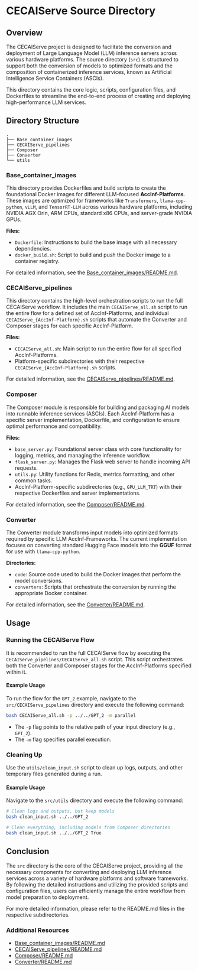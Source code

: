 # CECAIServe Source Directory

## Overview

The CECAIServe project is designed to facilitate the conversion and deployment of Large Language Model (LLM) inference servers across various hardware platforms. The source directory (`src`) is structured to support both the conversion of models to optimized formats and the composition of containerized inference services, known as Artificial Intelligence Service Containers (ASCIs).

This directory contains the core logic, scripts, configuration files, and Dockerfiles to streamline the end-to-end process of creating and deploying high-performance LLM services.

## Directory Structure

```
.
├── Base_container_images
├── CECAIServe_pipelines
├── Composer
├── Converter
└── utils
```

### Base_container_images

This directory provides Dockerfiles and build scripts to create the foundational Docker images for different LLM-focused **AccInf-Platforms**. These images are optimized for frameworks like `Transformers`, `llama-cpp-python`, `vLLM`, and `TensorRT-LLM` across various hardware platforms, including NVIDIA AGX Orin, ARM CPUs, standard x86 CPUs, and server-grade NVIDIA GPUs.

**Files:**
- `Dockerfile`: Instructions to build the base image with all necessary dependencies.
- `docker_build.sh`: Script to build and push the Docker image to a container registry.

For detailed information, see the [Base_container_images/README.md](Base_container_images/README.md).

### CECAIServe_pipelines

This directory contains the high-level orchestration scripts to run the full CECAIServe workflow. It includes the main `CECAIServe_all.sh` script to run the entire flow for a defined set of AccInf-Platforms, and individual `CECAIServe_{AccInf-Platform}.sh` scripts that automate the Converter and Composer stages for each specific AccInf-Platform.

**Files:**
- `CECAIServe_all.sh`: Main script to run the entire flow for all specified AccInf-Platforms.
- Platform-specific subdirectories with their respective `CECAIServe_{AccInf-Platform}.sh` scripts.

For detailed information, see the [CECAIServe_pipelines/README.md](CECAIServe_pipelines/README.md).


### Composer

The Composer module is responsible for building and packaging AI models into runnable inference services (ASCIs). Each AccInf-Platform has a specific server implementation, Dockerfile, and configuration to ensure optimal performance and compatibility.

**Files:**
- `base_server.py`: Foundational server class with core functionality for logging, metrics, and managing the inference workflow.
- `flask_server.py`: Manages the Flask web server to handle incoming API requests.
- `utils.py`: Utility functions for Redis, metrics formatting, and other common tasks.
- AccInf-Platform-specific subdirectories (e.g., `GPU_LLM_TRT`) with their respective Dockerfiles and server implementations.

For detailed information, see the [Composer/README.md](Composer/README.md).
### Converter

The Converter module transforms input models into optimized formats required by specific LLM AccInf-Frameworks. The current implementation focuses on converting standard Hugging Face models into the **GGUF** format for use with `llama-cpp-python`.

**Directories:**
- `code`: Source code used to build the Docker images that perform the model conversions.
- `converters`: Scripts that orchestrate the conversion by running the appropriate Docker container.

For detailed information, see the [Converter/README.md](Converter/README.md).

## Usage

### Running the CECAIServe Flow

It is recommended to run the full CECAIServe flow by executing the `CECAIServe_pipelines/CECAIServe_all.sh` script. This script orchestrates both the Converter and Composer stages for the AccInf-Platforms specified within it.

#### Example Usage

To run the flow for the `GPT_2` example, navigate to the `src/CECAIServe_pipelines` directory and execute the following command:

```bash
bash CECAIServe_all.sh -p ../../GPT_2 -m parallel
```
*   The `-p` flag points to the relative path of your input directory (e.g., `GPT_2`).
*   The `-m` flag specifies parallel execution.

### Cleaning Up

Use the `utils/clean_input.sh` script to clean up logs, outputs, and other temporary files generated during a run.

#### Example Usage

Navigate to the `src/utils` directory and execute the following command:

```bash
# Clean logs and outputs, but keep models
bash clean_input.sh ../../GPT_2

# Clean everything, including models from Composer directories
bash clean_input.sh ../../GPT_2 True
```

## Conclusion

The `src` directory is the core of the CECAIServe project, providing all the necessary components for converting and deploying LLM inference services across a variety of hardware platforms and software frameworks. By following the detailed instructions and utilizing the provided scripts and configuration files, users can efficiently manage the entire workflow from model preparation to deployment.

For more detailed information, please refer to the README.md files in the respective subdirectories.

### Additional Resources

- [Base_container_images/README.md](Base_container_images/README.md)
- [CECAIServe_pipelines/README.md](CECAIServe_pipelines/README.md)
- [Composer/README.md](Composer/README.md)
- [Converter/README.md](Converter/README.md)
